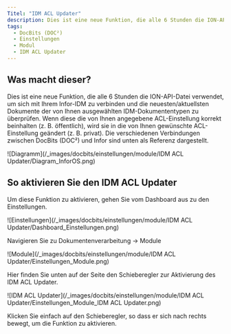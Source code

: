 ```yaml
---
Titel: "IDM ACL Updater"
description: Dies ist eine neue Funktion, die alle 6 Stunden die ION-API-Datei verwendet, um sich mit Ihrem Infor-IDM zu verbinden und die neuesten/aktuellsten Dokumente der von Ihnen ausgewählten IDM-Dokumententypen zu überprüfen.
tags:
  - DocBits (DOC²)
  - Einstellungen
  - Modul
  - IDM ACL Updater
---
```


## Was macht dieser?

Dies ist eine neue Funktion, die alle 6 Stunden die ION-API-Datei verwendet, um sich mit Ihrem Infor-IDM zu verbinden und die neuesten/aktuellsten Dokumente der von Ihnen ausgewählten IDM-Dokumententypen zu überprüfen. Wenn diese die von Ihnen angegebene ACL-Einstellung korrekt beinhalten (z. B. öffentlich), wird sie in die von Ihnen gewünschte ACL-Einstellung geändert (z. B. privat). Die verschiedenen Verbindungen zwischen DocBits (DOC²) und Infor sind unten als Referenz dargestellt.

![Diagramm](/_images/docbits/einstellungen/module/IDM ACL Updater/Diagram_InforOS.png)


## So aktivieren Sie den IDM ACL Updater

Um diese Funktion zu aktivieren, gehen Sie vom Dashboard aus zu den Einstellungen.

![Einstellungen](/_images/docbits/einstellungen/module/IDM ACL Updater/Dashboard_Einstellungen.png)

Navigieren Sie zu Dokumentenverarbeitung → Module

![Module](/_images/docbits/einstellungen/module/IDM ACL Updater/Einstellungen_Module.png)

Hier finden Sie unten auf der Seite den Schieberegler zur Aktivierung des IDM ACL Updater.

![IDM ACL Updater](/_images/docbits/einstellungen/module/IDM ACL Updater/Einstellungen_Module_IDM ACL Updater.png)

Klicken Sie einfach auf den Schieberegler, so dass er sich nach rechts bewegt, um die Funktion zu aktivieren.
